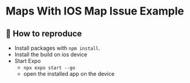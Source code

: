 # Maps With IOS Map Issue Example

## 🚀 How to reproduce

- Install packages with `npm install`.
- Install the build on ios device
- Start Expo
  - `npx expo start --go`
  - open the installed app on the device
 
